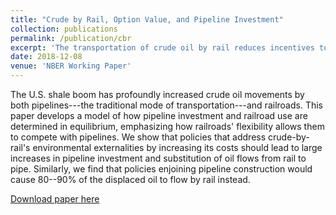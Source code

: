 ```yaml
---
title: "Crude by Rail, Option Value, and Pipeline Investment"
collection: publications
permalink: /publication/cbr
excerpt: 'The transportation of crude oil by rail reduces incentives to invest in more efficient and safer pipeline technology.'
date: 2018-12-08
venue: 'NBER Working Paper'
---
```

The U.S. shale boom has profoundly increased crude oil movements by both pipelines---the traditional mode of transportation---and railroads. This paper develops a model of how pipeline investment and railroad use are determined in equilibrium, emphasizing how railroads' flexibility allows them to compete with pipelines. We show that policies that address crude-by-rail's environmental externalities by increasing its costs should lead to large increases in pipeline investment and substitution of oil flows from rail to pipe. Similarly, we find that policies enjoining pipeline construction would cause 80--90% of the displaced oil to flow by rail instead.

[Download paper here](http://tcovert.github.io/files/cbr.pdf)

